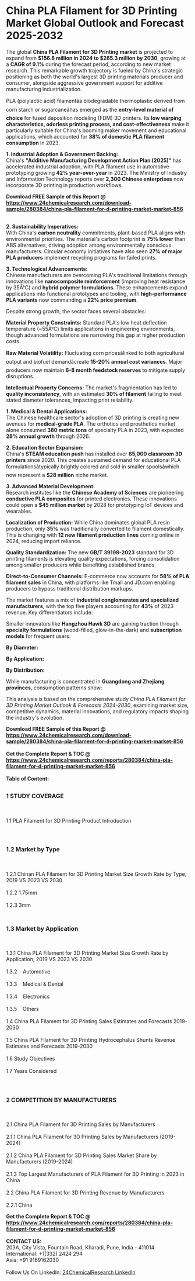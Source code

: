 <h1>China PLA Filament for 3D Printing Market Global Outlook and Forecast 2025-2032</h1><p>The global <strong>China PLA Filament for 3D Printing market</strong> is projected to expand from <strong>$156.8 million in 2024 to $265.3 million by 2030</strong>, growing at a <strong>CAGR of 9.1%</strong> during the forecast period, according to new market research. This remarkable growth trajectory is fueled by China's strategic positioning as both the world's largest 3D printing materials producer and consumer, alongside aggressive government support for additive manufacturing industrialization.</p><p>PLA (polylactic acid) filamentâa biodegradable thermoplastic derived from corn starch or sugarcaneâhas emerged as the <strong>entry-level material of choice</strong> for fused deposition modeling (FDM) 3D printers. Its <strong>low warping characteristics, odorless printing process, and cost-effectiveness</strong> make it particularly suitable for China's booming maker movement and educational applications, which accounted for <strong>38% of domestic PLA filament consumption</strong> in 2023.</p><p><strong>1. Industrial Adoption &amp; Government Backing:</strong><br>
China's <strong>"Additive Manufacturing Development Action Plan (2025)"</strong> has accelerated industrial adoption, with PLA filament use in automotive prototyping growing <strong>42% year-over-year</strong> in 2023. The Ministry of Industry and Information Technology reports over <strong>2,300 Chinese enterprises</strong> now incorporate 3D printing in production workflows.</p><div><b>Download FREE Sample of this Report @ 
            <a href="https://www.24chemicalresearch.com/download-sample/280384/china-pla-filament-for-d-printing-market-market-856">
            https://www.24chemicalresearch.com/download-sample/280384/china-pla-filament-for-d-printing-market-market-856</a></b></div><br><p><strong>2. Sustainability Imperatives:</strong><br>
With China's <strong>carbon neutrality</strong> commitments, plant-based PLA aligns with environmental priorities. The material's carbon footprint is <strong>75% lower</strong> than ABS alternatives, driving adoption among environmentally conscious manufacturers. Circular economy initiatives have also seen <strong>27% of major PLA producers</strong> implement recycling programs for failed prints.</p><p><strong>3. Technological Advancements:</strong><br>
Chinese manufacturers are overcoming PLA's traditional limitations through innovations like <strong>nanocomposite reinforcement</strong> (improving heat resistance by 35Â°C) and <strong>hybrid polymer formulations</strong>. These enhancements expand applications into functional prototypes and tooling, with <strong>high-performance PLA variants</strong> now commanding a <strong>22% price premium</strong>.</p><p>Despite strong growth, the sector faces several obstacles:</p><p><strong>Material Property Constraints:</strong> Standard PLA's low heat deflection temperature (~55Â°C) limits applications in engineering environments, though advanced formulations are narrowing this gap at higher production costs.</p><p><strong>Raw Material Volatility:</strong> Fluctuating corn pricesâlinked to both agricultural output and biofuel demandâcreate <strong>15-20% annual cost variances</strong>. Major producers now maintain <strong>6-8 month feedstock reserves</strong> to mitigate supply disruptions.</p><p><strong>Intellectual Property Concerns:</strong> The market's fragmentation has led to <strong>quality inconsistency</strong>, with an estimated <strong>30% of filament</strong> failing to meet stated diameter tolerances, impacting print reliability.</p><p><strong>1. Medical &amp; Dental Applications:</strong><br>
The Chinese healthcare sector's adoption of 3D printing is creating new avenues for <strong>medical-grade PLA</strong>. The orthotics and prosthetics market alone consumed <strong>380 metric tons</strong> of specialty PLA in 2023, with expected <strong>28% annual growth</strong> through 2026.</p><p><strong>2. Education Sector Expansion:</strong><br>
China's <strong>STEAM education push</strong> has installed over <strong>65,000 classroom 3D printers</strong> since 2020. This creates sustained demand for educational PLA formulationsâtypically brightly colored and sold in smaller spoolsâwhich now represent a <strong>$28 million</strong> niche market.</p><p><strong>3. Advanced Material Development:</strong><br>
Research institutes like the <strong>Chinese Academy of Sciences</strong> are pioneering <strong>conductive PLA composites</strong> for printed electronics. These innovations could open a <strong>$45 million market</strong> by 2028 for prototyping IoT devices and wearables.</p><p><strong>Localization of Production:</strong> While China dominates global PLA resin production, only <strong>35%</strong> was traditionally converted to filament domestically. This is changing with <strong>12 new filament production lines</strong> coming online in 2024, reducing import reliance.</p><p><strong>Quality Standardization:</strong> The new <strong>GB/T 39198-2023</strong> standard for 3D printing filaments is elevating quality expectations, forcing consolidation among smaller producers while benefiting established brands.</p><p><strong>Direct-to-Consumer Channels:</strong> E-commerce now accounts for <strong>58% of PLA filament sales</strong> in China, with platforms like Tmall and JD.com enabling producers to bypass traditional distribution markups.</p><p>The market features a mix of <strong>industrial conglomerates and specialized manufacturers</strong>, with the top five players accounting for <strong>43%</strong> of 2023 revenue. Key differentiators include:</p><p>Smaller innovators like <strong>Hangzhou Hawk 3D</strong> are gaining traction through <strong>specialty formulations</strong> (wood-filled, glow-in-the-dark) and <strong>subscription models</strong> for frequent users.</p><p><strong>By Diameter:</strong></p><p><strong>By Application:</strong></p><p><strong>By Distribution:</strong></p><p>While manufacturing is concentrated in <strong>Guangdong and Zhejiang provinces</strong>, consumption patterns show:</p><p>This analysis is based on the comprehensive study <em>China PLA Filament for 3D Printing Market Outlook &amp; Forecasts 2024-2030</em>, examining market size, competitive dynamics, material innovations, and regulatory impacts shaping the industry's evolution.</p><div><b>Download FREE Sample of this Report @ 
            <a href="https://www.24chemicalresearch.com/download-sample/280384/china-pla-filament-for-d-printing-market-market-856">
            https://www.24chemicalresearch.com/download-sample/280384/china-pla-filament-for-d-printing-market-market-856</a></b></div><br><div><b>Get the Complete Report & TOC @ 
            <a href="https://www.24chemicalresearch.com/reports/280384/china-pla-filament-for-d-printing-market-market-856">
            https://www.24chemicalresearch.com/reports/280384/china-pla-filament-for-d-printing-market-market-856</a></b></div><br>
            <b>Table of Content:</b><p><h2><span style="font-size:16px"><strong>1 STUDY COVERAGE</strong></span></h2><br />
<p>1.1 PLA Filament for 3D Printing Product Introduction</p><br />
<h2><span style="font-size:16px"><strong>1.2 Market by Type</strong></span></h2><br />
<p>1.2.1 Chinan PLA Filament for 3D Printing Market Size Growth Rate by Type, 2019 VS 2023 VS 2030<br /><br />
1.2.2 1.75mm&nbsp;&nbsp; &nbsp;<br /><br />
1.2.3 3mm<br /><br />
<h2><span style="font-size:16px"><strong>1.3 Market by Application</strong></span></h2><br />
<p>1.3.1 China PLA Filament for 3D Printing Market Size Growth Rate by Application, 2019 VS 2023 VS 2030<br /><br />
1.3.2&nbsp;&nbsp; &nbsp;Automotive<br /><br />
1.3.3&nbsp;&nbsp; &nbsp;Medical & Dental<br /><br />
1.3.4&nbsp;&nbsp; &nbsp;Electronics<br /><br />
1.3.5&nbsp;&nbsp; &nbsp;Others<br /><br />
1.4 China PLA Filament for 3D Printing Sales Estimates and Forecasts 2019-2030<br /><br />
1.5 China PLA Filament for 3D Printing Hydrocephalus Shunts Revenue Estimates and Forecasts 2019-2030<br /><br />
1.6 Study Objectives<br /><br />
1.7 Years Considered</p><br />
<h2><span style="font-size:16px"><strong>2 COMPETITION BY MANUFACTURERS</strong></span></h2><br />
<p>2.1 China PLA Filament for 3D Printing Sales by Manufacturers<br /><br />
2.1.1 China PLA Filament for 3D Printing Sales by Manufacturers (2019-2024)<br /><br />
2.1.2 China PLA Filament for 3D Printing Sales Market Share by Manufacturers (2019-2024)<br /><br />
2.1.3 Top Largest Manufacturers of PLA Filament for 3D Printing in 2023 in China<br /><br />
2.2 China PLA Filament for 3D Printing Revenue by Manufacturers<br /><br />
2.2.1 China</p><div><b>Get the Complete Report & TOC @ 
            <a href="https://www.24chemicalresearch.com/reports/280384/china-pla-filament-for-d-printing-market-market-856">
            https://www.24chemicalresearch.com/reports/280384/china-pla-filament-for-d-printing-market-market-856</a></b></div><br><b>CONTACT US:</b><br>
            203A, City Vista, Fountain Road, Kharadi, Pune, India - 411014<br>
            International: +1(332) 2424 294<br>
            Asia: +91 9169162030 <br><br>
            Follow Us On LinkedIn: <a href="https://www.linkedin.com/company/24chemicalresearch/">24ChemicalResearch LinkedIn</a>